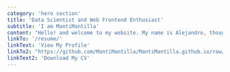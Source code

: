 ```yaml
---
category: 'hero section'
title: 'Data Scientist and Web Frontend Enthusiast'
subtitle: 'I am MantiMantilla'
content: "Hello! and welcome to my website. My name is Alejandro, though most call me Alejo. Get to know me by looking around this site or by visiting my social media. You are welcome to stay for as long as you like. Alejo says trans rights and BLM. ✊🏽"
linkTo: '/resume/'
linkText: 'View My Profile'
linkTo2: "https://github.com/MantiMantilla/MantiMantilla.github.io/raw/main/src/assets/CV/Curriculum%20Vitae%20(English%20Ver.).pdf"
linkText2: 'Download My CV'
---
```

